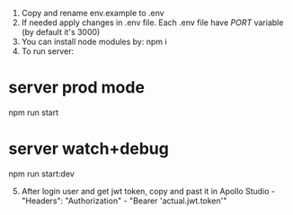 1. Copy and rename env.example to .env
2. If needed apply changes in .env file. Each .env file have _PORT_ variable (by default it's 3000)
3. You can install node modules by:
  npm i
4. To run server:

# server prod mode
  npm run start

 # server watch+debug
   npm run start:dev

5. After login user and get jwt token, copy and past it in Apollo Studio - "Headers": "Authorization" - "Bearer 'actual.jwt.token'" 